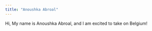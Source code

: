 ```yaml
---
title: "Anoushka Abroal"
---
```


Hi, My name is Anoushka Abroal, and I am excited to take on Belgium!